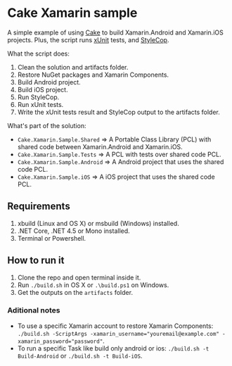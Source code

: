 # Cake Xamarin sample

A simple example of using [Cake](http://cakebuild.net/) to build Xamarin.Android and Xamarin.iOS projects.
Plus, the script runs [xUnit](http://cakebuild.net/dsl/xunit-v2) tests, and [StyleCop](https://github.com/Ashthos/Cake.StyleCop).

What the script does:

1. Clean the solution and artifacts folder.
2. Restore NuGet packages and Xamarin Components.
3. Build Android project.
4. Build iOS project.
5. Run StyleCop.
6. Run xUnit tests.
8. Write the xUnit tests result and StyleCop output to the artifacts folder.

What's part of the solution:

- `Cake.Xamarin.Sample.Shared` => A Portable Class Library (PCL) with shared code between Xamarin.Android and Xamarin.iOS.
- `Cake.Xamarin.Sample.Tests` => A PCL with tests over shared code PCL.
- `Cake.Xamarin.Sample.Android` => A Android project that uses the shared code PCL.
- `Cake.Xamarin.Sample.iOS` => A iOS project that uses the shared code PCL.

## Requirements

1. xbuild (Linux and OS X) or msbuild (Windows) installed.
1. .NET Core, .NET 4.5 or Mono installed.
1. Terminal or Powershell.

## How to run it 

1. Clone the repo and open terminal inside it.
3. Run `./build.sh` in OS X or `.\build.ps1` on Windows.
4. Get the outputs on the `artifacts` folder.

### Aditional notes 

- To use a specific Xamarin account to restore Xamarin Components: `./build.sh -ScriptArgs -xamarin_username="youremail@example.com" -xamarin_password="password"`.
- To run a specific Task like build only android or ios: `./build.sh -t Build-Android` or `./build.sh -t Build-iOS`.